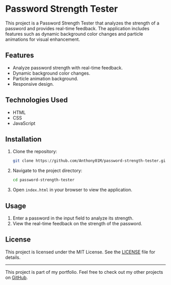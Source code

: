 # Password Strength Tester

This project is a Password Strength Tester that analyzes the strength of a password and provides real-time feedback. The application includes features such as dynamic background color changes and particle animations for visual enhancement.

## Features

- Analyze password strength with real-time feedback.
- Dynamic background color changes.
- Particle animation background.
- Responsive design.

## Technologies Used

- HTML
- CSS
- JavaScript

## Installation

1. Clone the repository:
    ```sh
    git clone https://github.com/Anthony01M/password-strength-tester.git
    ```
2. Navigate to the project directory:
    ```sh
    cd password-strength-tester
    ```
3. Open `index.html` in your browser to view the application.

## Usage

1. Enter a password in the input field to analyze its strength.
2. View the real-time feedback on the strength of the password.

## License

This project is licensed under the MIT License. See the [LICENSE](LICENSE) file for details.

---

This project is part of my portfolio. Feel free to check out my other projects on [GitHub](https://github.com/Anthony01M).